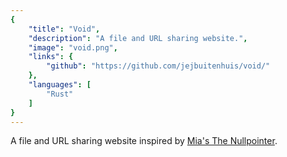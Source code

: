 ```yaml
---
{
	"title": "Void",
	"description": "A file and URL sharing website.",
	"image": "void.png",
	"links": {
		"github": "https://github.com/jejbuitenhuis/void/"
	},
	"languages": [
		"Rust"
	]
}
---
```


A file and URL sharing website inspired by [Mia's The Nullpointer](https://git.0x0.st/mia/0x0).
